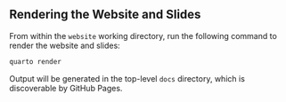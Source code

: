 ## Rendering the Website and Slides

From within the `website` working directory, run the following command to render the website and slides:

```bash
quarto render
```

Output will be generated in the top-level `docs` directory, which is discoverable by GitHub Pages.